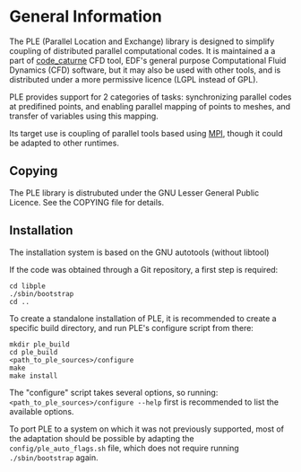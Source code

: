 General Information
===================

The PLE (Parallel Location and Exchange) library is designed to simplify
coupling of distributed parallel computational codes. It is maintained a
a part of [code_caturne](https://code-saturne.org) CFD tool,
EDF's general purpose Computational Fluid Dynamics (CFD) software,
but it may also be used with other tools, and is distributed under
a more permissive licence (LGPL instead of GPL).

PLE provides support for 2 categories of tasks: synchronizing
parallel codes at predifined points, and enabling parallel mapping
of points to meshes, and transfer of variables using this mapping.

Its target use is coupling of parallel tools based using
[MPI](https://www.mpi-forum.org/), though it could be adapted to other
runtimes.

Copying
-------

The PLE library is distrubuted under the GNU Lesser General Public Licence.
See the COPYING file for details.

Installation
------------

The installation system is based on the GNU autotools (without libtool)

If the code was obtained through a Git repository, a first step is required:
```
cd libple
./sbin/bootstrap
cd ..
```

To create a standalone installation of PLE, it is recommended
to create a specific build directory, and run PLE's configure script
from there:

```
mkdir ple_build
cd ple_build
<path_to_ple_sources>/configure
make
make install
```

The "configure" script takes several options, so running:
`<path_to_ple_sources>/configure --help`
first is recommended to list the available options.

To port PLE to a system on which it was not previously supported,
most of the adaptation should be possible by adapting the
`config/ple_auto_flags.sh` file, which does not require running
`./sbin/bootstrap` again.